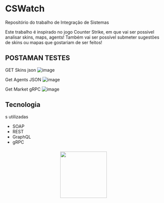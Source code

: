 # CSWatch

Repositório do trabalho de Integração de Sistemas

Este trabalho é inspirado no jogo Counter Strike, em que vai ser possivel analisar skins, maps, agents! Também vai ser possível submeter sugestões de skins ou mapas que gostariam de ser feitos!

## POSTAMAN TESTES

GET Skins json
![image](https://github.com/user-attachments/assets/74bb5031-6536-41e7-95ea-b71f81ca6f3a)

Get Agents JSON
![image](https://github.com/user-attachments/assets/74518dd4-f3b9-41c2-88ae-4f1b87e04477)

Get Market gRPC
![image](https://github.com/user-attachments/assets/a59b8fd4-90fd-4d4d-b4a2-9173bedcca17)

## Tecnologia
s utilizadas

- SOAP
- REST
- GraphQL
- gRPC

###

<div align="center">
  <img height="150" src="https://media.giphy.com/media/v1.Y2lkPTc5MGI3NjExdjI4NWptdHFyNXluOHZxeTFleGN0eTlvMml2NXNxb2trNGgyZjQwdiZlcD12MV9pbnRlcm5hbF9naWZfYnlfaWQmY3Q9Zw/cruO3FTeoAxjiTVxPW/giphy.gif"  />
</div>
